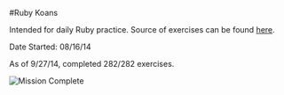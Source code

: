 #Ruby Koans

Intended for daily Ruby practice. Source of exercises can be found [here](http://rubykoans.com/).

Date Started: 08/16/14

As of 9/27/14, completed 282/282 exercises.

![Mission Complete](http://www.quickmeme.com/img/b8/b816c9c816f8ceab4cca8745a2811b39de463b3ecb6fb995201bc5d66594436c.jpg)
